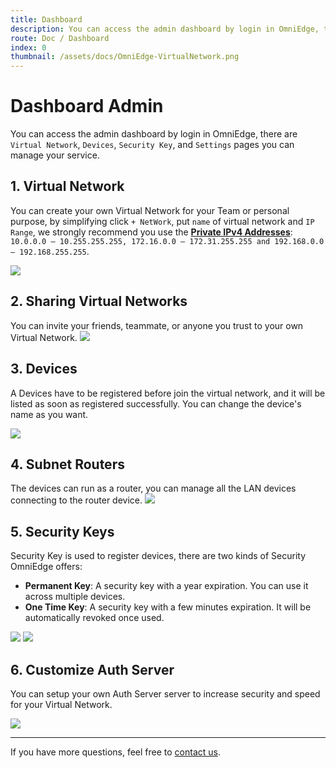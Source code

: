 ```yaml
---
title: Dashboard
description: You can access the admin dashboard by login in OmniEdge, there are `Virtual Network`, `Devices`, `Security Key`, and `Settings` pages you can manage your service.
route: Doc / Dashboard 
index: 0
thumbnail: /assets/docs/OmniEdge-VirtualNetwork.png
---
```


# Dashboard Admin

You can access the admin dashboard by login in OmniEdge, there are `Virtual Network`, `Devices`, `Security Key`, and `Settings` pages you can manage your service.

## 1. Virtual Network
You can create your own Virtual Network for your Team or personal purpose, by simplifying click `+ NetWork`, put `name` of virtual network and `IP Range`, we strongly recommend you use the [**Private IPv4 Addresses**](https://en.wikipedia.org/wiki/Reserved_IP_addresses): `10.0.0.0 – 10.255.255.255, 172.16.0.0 – 172.31.255.255 and 192.168.0.0 – 192.168.255.255`.

![](/assets/docs/OmniEdge-VirtualNetwork.png)

## 2. Sharing Virtual Networks
You can invite your friends, teammate, or anyone you trust to your own Virtual Network. 
![](/assets/docs/OmniEdge-SharingVirtualNetwork-2.png)

## 3. Devices 
A Devices have to be registered before join the virtual network, and it will be listed as soon as registered successfully. You can change the device's name as you want.

![](/assets/docs/OmniEdge-Devices.png)

## 4. Subnet Routers
The devices can run as a router, you can manage all the LAN devices connecting to the router device. 
![](/assets/docs/OmniEdge-Devices-Subroutes.png)

## 5. Security Keys

Security Key is used to register devices, there are two kinds of Security OmniEdge offers:
- **Permanent Key**: A security key with a year expiration. You can use it across multiple devices.
- **One Time Key**: A security key with a few minutes expiration. It will be automatically revoked once used.

![](/assets/docs/OmniEdge-CreateSecurityKey.png)
![](/assets/docs/OmniEdge-SecurityKey.png)

## 6. Customize Auth Server

You can setup your own Auth Server server to increase security and speed for your Virtual Network. 

![](/assets/docs/OmniEdge-CustomizeAuthServer.png)



-----

If you have more questions, feel free to [contact us](mailto:support@omniedge.io).

